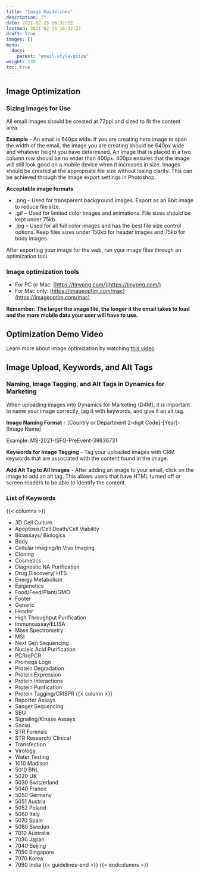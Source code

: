 ```yaml
---
title: "Image Guidelines"
description: ""
date: 2021-02-23 16:32:22
lastmod: 2021-02-23 16:32:27
draft: true
images: []
menu:
  docs:
    parent: "email-style-guide"
weight: 130
toc: true
---
```


## Image Optimization
### Sizing Images for Use

All email images should be created at 72ppi and sized to fit the content area.

**Example** - An email is 640px wide. If you are creating hero image to span the width of the email, the image you are creating should be 640px wide and whatever height you have determined. An image that is placed in a two column row should be no wider than 400px. 400px ensures that the image will still look good on a mobile device when it increases in size.
Images should be created at the appropriate file size without losing clarity. This can be achieved through the image export settings in Photoshop.

**Acceptable image formats**:
* .png – Used for transparent background images. Export as an 8bit image to reduce file size.
* .gif – Used for limited color images and animations. File sizes should be kept under 75kb.
* .jpg – Used for all full color images and has the best file size control options. Keep files sizes under 150kb for header images and 75kb for body images.

After exporting your image for the web, run your image files through an optimization tool.

### Image optimization tools
* For PC or Mac: [https://tinypng.com/](https://tinypng.com/)
* For Mac only: [https://imageoptim.com/mac](https://imageoptim.com/mac)

**Remember: The larger the image file, the longer it the email takes to load and the more mobile data your user will have to use.**

## Optimization Demo Video
Learn more about image optimization by watching [this video](https://promega-my.sharepoint.com/personal/sean_rudi_promega_com/_layouts/15/onedrive.aspx?id=%2Fpersonal%2Fsean%5Frudi%5Fpromega%5Fcom%2FDocuments%2FDemo%20Videos%2FEmail%20Image%20Optimization%2Emp4&parent=%2Fpersonal%2Fsean%5Frudi%5Fpromega%5Fcom%2FDocuments%2FDemo%20Videos&originalPath=aHR0cHM6Ly9wcm9tZWdhLW15LnNoYXJlcG9pbnQuY29tLzp2Oi9wL3NlYW5fcnVkaS9FYzFEX1h3SzQ4dEt1dFh6Ul96SjRvZ0JMZjNuS2YwOE5aWHlGamJRcW5SZnBBP3J0aW1lPWU4MXdGcll4MlVn)

## Image Upload, Keywords, and Alt Tags
### Naming, Image Tagging, and Alt Tags in Dynamics for Marketing

When uploading images into Dynamics for Marketing (D4M), it is important to name your image correctly, tag it with keywords, and give it an alt tag.

**Image Naming Format** -
[Country or Department 2-digit Code]-[Year]-[Image Name]

Example: MS-2021-ISFG-PreEvent-39836731

**Keywords for Image Tagging** -
Tag your uploaded images with CRM keywords that are associated with the content found in the image.

**Add Alt Tag to All Images** -
After adding an image to your email, click on the image to add an alt tag. This allows users that have HTML turned off or screen readers to be able to identify the content.

### List of Keywords

{{< columns >}}
* 3D Cell Culture
* Apoptosis/Cell Death/Cell Viability
* Bioassays/ Biologics
* Body
* Cellular Imaging/In Vivo Imaging
* Cloning
* Cosmetics
* Diagnostic NA Purification
* Drug Discovery/ HTS
* Energy Metabolism
* Epigenetics
* Food/Feed/Plant/GMO
* Footer
* Generic
* Header
* High Throughput Purification
* Immunoassay/ELISA
* Mass Spectrometry
* MSI
* Next Gen Sequencing
* Nucleic Acid Purification
* PCR/qPCR
* Promega Logo
* Protein Degradation
* Protein Expression
* Protein Interactions
* Protein Purification
* Protein Tagging/CRISPR
{{< column >}}
* Reporter Assays
* Sanger Sequencing
* SBU
* Signaling/Kinase Assays
* Social
* STR Forensic
* STR Research/ Clinical
* Transfection
* Virology
* Water Testing
* 1010 Madison
* 5010 BNL
* 5020 UK
* 5030 Switzerland
* 5040 France
* 5050 Germany
* 5051 Austria
* 5052 Poland
* 5060 Italy
* 5070 Spain
* 5080 Sweden
* 7010 Australia
* 7030 Japan
* 7040 Beijing
* 7050 Singapore
* 7070 Korea
* 7080 India
{{< guidelines-end >}}
{{< endcolumns >}}
